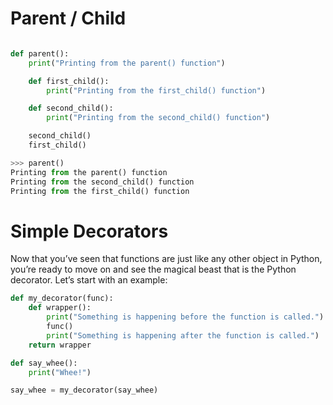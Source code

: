 # Parent / Child

```python

def parent():
    print("Printing from the parent() function")

    def first_child():
        print("Printing from the first_child() function")

    def second_child():
        print("Printing from the second_child() function")

    second_child()
    first_child()
```

```python
>>> parent()
Printing from the parent() function
Printing from the second_child() function
Printing from the first_child() function
```


# Simple Decorators

Now that you’ve seen that functions are just like any other object in Python, you’re ready to move on and see the magical beast that is the Python decorator. Let’s start with an example:

```python
def my_decorator(func):
    def wrapper():
        print("Something is happening before the function is called.")
        func()
        print("Something is happening after the function is called.")
    return wrapper

def say_whee():
    print("Whee!")

say_whee = my_decorator(say_whee)
```
